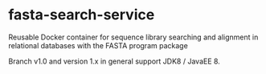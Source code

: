 # fasta-search-service
Reusable Docker container for sequence library searching and alignment in relational databases with the FASTA program package

Branch v1.0 and version 1.x in general support JDK8 / JavaEE 8.

